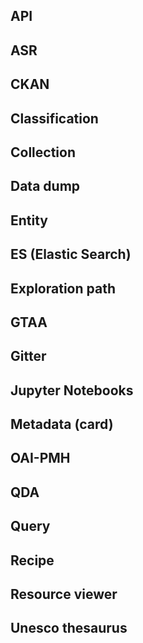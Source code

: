 ## API

## ASR



## CKAN

## Classification

## Collection

## Data dump



## Entity

## ES (Elastic Search)

## Exploration path

## GTAA

## Gitter



## Jupyter Notebooks

## Metadata (card)

## OAI-PMH

## QDA

## Query

## Recipe

## Resource viewer

## Unesco thesaurus

